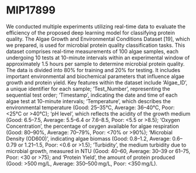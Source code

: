 # MIP17899
We conducted multiple experiments utilizing real-time data to evaluate the efficiency of the proposed deep learning model for classifying protein quality. The Algae Growth and Environmental Conditions Dataset [19], which we prepared, is used for microbial protein quality classification tasks. This dataset comprises real-time measurements of 100 algae samples, each undergoing 10 tests at 10-minute intervals within an experimental window of approximately 1.5 hours per sample to determine microbial protein quality. The data is divided into 80% for training and 20% for testing. It includes important environmental and biochemical parameters that influence algae growth and protein yield.
Key features within the dataset include ‘Algae_ID’, a unique identifier for each sample; ‘Test_Number’, representing the sequential test order; ‘Timestamp’, indicating the date and time of each algae test at 10-minute intervals; ‘Temperature’, which describes the environmental temperature (Good: 25–35°C, Average: 36–40°C, Poor: <25°C or >40°C); ‘pH level’, which reflects the acidity of the growth medium (Good: 6.5–7.5, Average: 5.5–6.4 or 7.6–8.5, Poor: <5.5 or >8.5); ‘Oxygen Concentration’, the percentage of oxygen available for algae respiration (Good: 80–90%, Average: 70–79%, Poor: <70% or >90%); ‘Microbial Density (OD600)’, indicating algae biomass (Good: 0.8–1.2, Average: 0.6–0.79 or 1.21–1.5, Poor: <0.6 or >1.5); ‘Turbidity’, the medium turbidity due to microbial growth, measured in NTU (Good: 40–60, Average: 30–39 or 61–75, Poor: <30 or >75); and ‘Protein Yield’, the amount of protein produced (Good: >500 mg/L, Average: 350–500 mg/L, Poor: <350 mg/L).